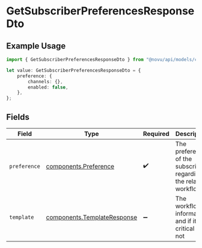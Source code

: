 # GetSubscriberPreferencesResponseDto

## Example Usage

```typescript
import { GetSubscriberPreferencesResponseDto } from "@novu/api/models/components";

let value: GetSubscriberPreferencesResponseDto = {
    preference: {
        channels: {},
        enabled: false,
    },
};
```

## Fields

| Field                                                                      | Type                                                                       | Required                                                                   | Description                                                                |
| -------------------------------------------------------------------------- | -------------------------------------------------------------------------- | -------------------------------------------------------------------------- | -------------------------------------------------------------------------- |
| `preference`                                                               | [components.Preference](../../models/components/preference.md)             | :heavy_check_mark:                                                         | The preferences of the subscriber regarding the related workflow           |
| `template`                                                                 | [components.TemplateResponse](../../models/components/templateresponse.md) | :heavy_minus_sign:                                                         | The workflow information and if it is critical or not                      |